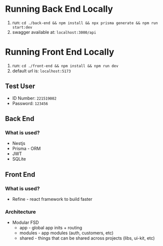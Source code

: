 # Running Back End Locally

1. run: `cd ./back-end && npm install && npx prisma generate && npm run start:dev`
2. swagger available at: `localhost:3000/api`

# Running Front End Locally

1. run: `cd ./front-end && npm install && npm run dev`
2. default url is: `localhost:5173`

## Test User

- ID Number: `221519002`
- Password: `123456`

## Back End

### What is used?

- Nestjs
- Prisma - ORM
- JWT
- SQLite

## Front End

### What is used?

- Refine - react framework to build faster

### Architecture

- Modular FSD
  - app - global app inits + routing
  - modules - app modules (auth, customers, etc)
  - shared - things that can be shared across projects (libs, ui-kit, etc)
